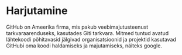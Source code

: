 # Harjutamine
GitHub on Ameerika firma, mis pakub veebimajutusteenust tarkvaraarenduseks, kasutades Giti tarkvara.
Mitmed tuntud avatud lähtekoodi põhitavasid jälgivad organisatsioonid ja projektid kasutavad GitHubi oma koodi haldamiseks ja majutamiseks, näiteks google.
